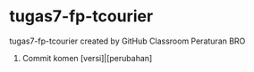 # tugas7-fp-tcourier
tugas7-fp-tcourier created by GitHub Classroom
Peraturan BRO
1. Commit komen [versi]|[perubahan]
